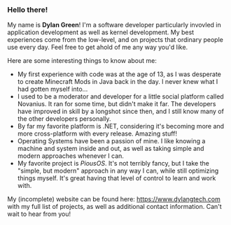 ### Hello there!

My name is **Dylan Green**! I'm a software developer particularly invovled in application development as well as kernel development. My best experiences come from the low-level, and on projects that ordinary people use every day. Feel free to get ahold of me any way you'd like.

Here are some interesting things to know about me:
 - My first experience with code was at the age of 13, as I was desperate to create Minecraft Mods in Java back in the day. I never knew what I had gotten myself into...
 - I used to be a moderator and developer for a little social platform called Novanius. It ran for some time, but didn't make it far. The developers have improved in skill by a longshot since then, and I still know many of the other developers personally.
 - By far my favorite platform is .NET, considering it's becoming more and more cross-platform with every release. Amazing stuff!
 - Operating Systems have been a passion of mine. I like knowing a machine and system inside and out, as well as taking simple and modern approaches whenever I can.
 - My favorite project is *PiousOS*. It's not terribly fancy, but I take the "simple, but modern" approach in any way I can, while still optimizing things myself. It's great having that level of control to learn and work with.

My (incomplete) website can be found here: https://www.dylangtech.com with my full list of projects, as well as additional contact information. Can't wait to hear from you!
